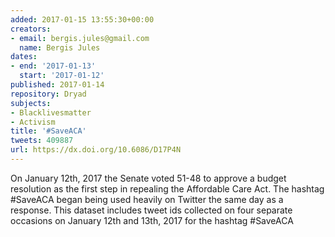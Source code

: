 ```yaml
---
added: 2017-01-15 13:55:30+00:00
creators:
- email: bergis.jules@gmail.com
  name: Bergis Jules
dates:
- end: '2017-01-13'
  start: '2017-01-12'
published: 2017-01-14
repository: Dryad
subjects:
- Blacklivesmatter
- Activism
title: '#SaveACA'
tweets: 409887
url: https://dx.doi.org/10.6086/D17P4N
---
```


On January 12th, 2017 the Senate voted 51-48 to approve a budget resolution as the first step in repealing the Affordable Care Act. The hashtag #SaveACA began being used heavily on Twitter the same day as a response. This dataset includes tweet ids collected on four separate occasions on January 12th and 13th, 2017 for the hashtag #SaveACA
